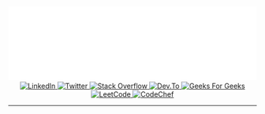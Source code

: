 <div id="header" align="center">
  <img src="https://github.com/prathameshdk02/prathameshdk02/blob/main/readme-header.svg">
</div>

<div class="badges" align="center">
  
  <a href="https://www.linkedin.com/in/prathamesh-kadve-9948ba232/" >
    <img alt="LinkedIn" src="https://img.shields.io/badge/LinkedIn-%230073b0?style=flat&logo=linkedin&logoColor=white" height="25px">
  </a>

  <a href="https://twitter.com/prathameshdk02/" >
    <img alt="Twitter" src="https://img.shields.io/badge/Twitter-%231a8cd8?style=flat&logo=twitter&logoColor=white" height="25px">
  </a>

  <a href="https://stackoverflow.com/users/21097030/prathamesh-kadve" >
    <img alt="Stack Overflow" src="https://img.shields.io/badge/Stack_Overflow-%232d2d2d?style=flat&logo=stackoverflow" height="25px">
  </a>

  <a href="https://dev.to/prathameshdk02" >
    <img alt="Dev.To" src="https://img.shields.io/badge/_Dev.To_-%23000000?style=flat&logo=devdotto" height="25px">
  </a>
  
  <a href="https://auth.geeksforgeeks.org/user/prathameshdk02" >
    <img alt="Geeks For Geeks" src="https://img.shields.io/badge/Geeks For Geeks-%232f8d46?style=flat&logo=geeksforgeeks&logoColor=white" height="25px">
  </a>
  
  <a href="https://leetcode.com/prathameshdk02/" >
    <img alt="LeetCode" src="https://img.shields.io/badge/LeetCode-%231a1a1a?style=flat&logo=leetcode" height="25px">
  </a>
  
  <a href="https://www.codechef.com/users/prathameshdk02" >
    <img alt="CodeChef" src="https://img.shields.io/badge/CodeChef-%232d2d2d?style=flat&logo=codechef" height="25px">
  </a>
  
</div>

<hr />
